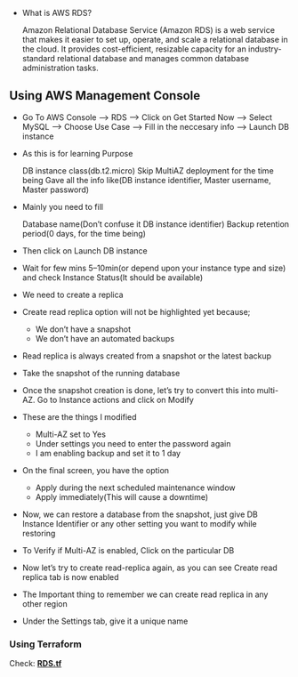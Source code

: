 * What is AWS RDS?

    Amazon Relational Database Service (Amazon RDS) is a web service that makes it easier to set up, operate, and scale a relational database in the cloud. It provides cost-efficient, resizable capacity for an industry-standard relational database and manages common database administration tasks.

## Using AWS Management Console

* Go To AWS Console --> RDS --> Click on Get Started Now --> Select MySQL --> Choose Use Case -->  Fill in the neccesary info --> Launch DB instance

* As this is for learning Purpose

    DB instance class(db.t2.micro)
    Skip MultiAZ deployment for the time being
    Gave all the info like(DB instance identifier, Master username, Master password)

* Mainly you need to fill

    Database name(Don’t confuse it DB instance identifier)
    Backup retention period(0 days, for the time being)

* Then click on Launch DB instance

* Wait for few mins 5–10min(or depend upon your instance type and size) and check Instance Status(It should be available)

* We need to create a replica

* Create read replica option will not be highlighted yet because;

    * We don’t have a snapshot
    * We don’t have an automated backups

* Read replica is always created from a snapshot or the latest backup

* Take the snapshot of the running database

* Once the snapshot creation is done, let’s try to convert this into multi-AZ. Go to Instance actions and click on Modify

* These are the things I modified

    * Multi-AZ set to Yes
    * Under settings you need to enter the password again
    * I am enabling backup and set it to 1 day

* On the final screen, you have the option

    * Apply during the next scheduled maintenance window
    * Apply immediately(This will cause a downtime)

* Now, we can restore a database from the snapshot, just give DB Instance Identifier or any other setting you want to modify while restoring

* To Verify if Multi-AZ is enabled, Click on the particular DB

* Now let’s try to create read-replica again, as you can see Create read replica tab is now enabled

* The Important thing to remember we can create read replica in any other region

* Under the Settings tab, give it a unique name

### Using Terraform

Check: [**RDS.tf**](https://github.com/rufilboy/100DaysOfDevOps/blob/main/Day%2029%20-Introduction%20to%20RDS_MySQL/RDS.tf)